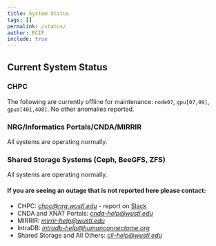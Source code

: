 ```yaml
---
title: System Status
tags: []
permalink: /status/
author: RCIF
include: true
---
```

## Current System Status

### CHPC
The following are currently offline for maintenance: `node07`, `gpu[07,09]`, `gpua[401,408]`. No other anomalies reported.

### NRG/Informatics Portals/CNDA/MIRRIR
All systems are operating normally.

### Shared Storage Systems (Ceph, BeeGFS, ZFS)
All systems are operating normally.

#### If you are seeing an outage that is not reported here please contact:

* CHPC:  *chpc@nrg.wustl.edu* - report on [Slack](https://mir-rcif.slack.com/archives/C05SQC1SJ0Y)
* CNDA and XNAT Portals:  *cnda-help@wustl.edu*
* MIRRIR:  *mirrir-help@wustl.edu*
* IntraDB:  *intradb-help@humanconnectome.org*
* Shared Storage and All Others:  *cil-help@wustl.edu*
